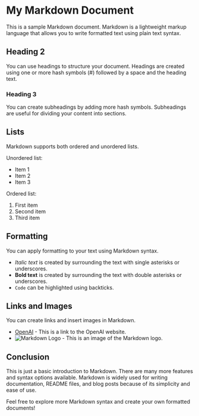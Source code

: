 # My Markdown Document

This is a sample Markdown document. Markdown is a lightweight markup language that allows you to write formatted text using plain text syntax.

## Heading 2

You can use headings to structure your document. Headings are created using one or more hash symbols (#) followed by a space and the heading text.

### Heading 3

You can create subheadings by adding more hash symbols. Subheadings are useful for dividing your content into sections.

## Lists

Markdown supports both ordered and unordered lists.

Unordered list:
- Item 1
- Item 2
- Item 3

Ordered list:
1. First item
2. Second item
3. Third item

## Formatting

You can apply formatting to your text using Markdown syntax.

- *Italic text* is created by surrounding the text with single asterisks or underscores.
- **Bold text** is created by surrounding the text with double asterisks or underscores.
- `Code` can be highlighted using backticks.

## Links and Images

You can create links and insert images in Markdown.

- [OpenAI](https://www.openai.com) - This is a link to the OpenAI website.
- ![Markdown Logo](https://markdown-here.com/img/icon256.png) - This is an image of the Markdown logo.

## Conclusion

This is just a basic introduction to Markdown. There are many more features and syntax options available. Markdown is widely used for writing documentation, README files, and blog posts because of its simplicity and ease of use.

Feel free to explore more Markdown syntax and create your own formatted documents!


